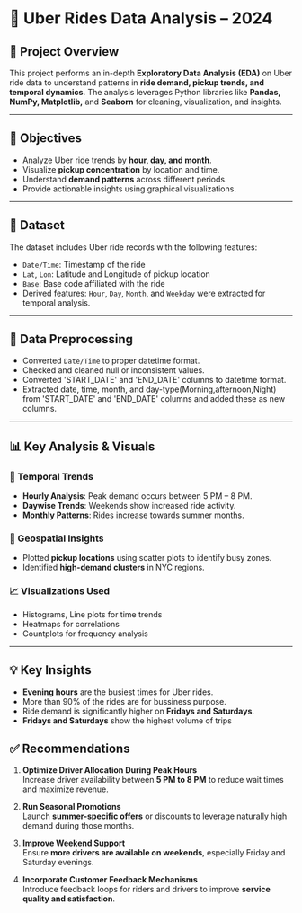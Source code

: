 # 🚗 Uber Rides Data Analysis – 2024

## 📌 Project Overview
This project performs an in-depth **Exploratory Data Analysis (EDA)** on Uber ride data to understand patterns in **ride demand, pickup trends, and temporal dynamics**. The analysis leverages Python libraries like **Pandas, NumPy, Matplotlib,** and **Seaborn** for cleaning, visualization, and insights.

---

## 🎯 Objectives
- Analyze Uber ride trends by **hour, day, and month**.
- Visualize **pickup concentration** by location and time.
- Understand **demand patterns** across different periods.
- Provide actionable insights using graphical visualizations.

---

## 📂 Dataset
The dataset includes Uber ride records with the following features:
- `Date/Time`: Timestamp of the ride
- `Lat`, `Lon`: Latitude and Longitude of pickup location
- `Base`: Base code affiliated with the ride
- Derived features: `Hour`, `Day`, `Month`, and `Weekday` were extracted for temporal analysis.

---

## 🔄 Data Preprocessing
- Converted `Date/Time` to proper datetime format.
- Checked and cleaned null or inconsistent values.
- Converted 'START_DATE' and 'END_DATE' columns to datetime format.
- Extracted date, time, month, and day-type(Morning,afternoon,Night) from 'START_DATE' and 'END_DATE' columns and added these as new columns.

---

## 📊 Key Analysis & Visuals

### 📅 Temporal Trends
- **Hourly Analysis**: Peak demand occurs between 5 PM – 8 PM.
- **Daywise Trends**: Weekends show increased ride activity.
- **Monthly Patterns**: Rides increase towards summer months.

### 📍 Geospatial Insights
- Plotted **pickup locations** using scatter plots to identify busy zones.
- Identified **high-demand clusters** in NYC regions.

### 📈 Visualizations Used
- Histograms, Line plots for time trends
- Heatmaps for correlations
- Countplots for frequency analysis

---

## 💡 Key Insights
- **Evening hours** are the busiest times for Uber rides.
- More than 90% of the rides are for bussiness purpose.
- Ride demand is significantly higher on **Fridays and Saturdays**.
- **Fridays and Saturdays** show the highest volume of trips


## ✅ Recommendations

1. **Optimize Driver Allocation During Peak Hours**  
   Increase driver availability between **5 PM to 8 PM** to reduce wait times and maximize revenue.

2. **Run Seasonal Promotions**  
   Launch **summer-specific offers** or discounts to leverage naturally high demand during those months.

3. **Improve Weekend Support**  
   Ensure **more drivers are available on weekends**, especially Friday and Saturday evenings.

4. **Incorporate Customer Feedback Mechanisms**  
   Introduce feedback loops for riders and drivers to improve **service quality and satisfaction**.

